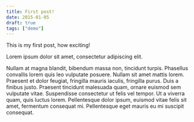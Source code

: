 ```yaml
---
title: First post!
date: 2015-01-05
draft: true
tags: ["demo"]
---
```


This is my first post, how exciting!

Lorem ipsum dolor sit amet, consectetur adipiscing elit.

<!--more-->

Nullam at magna blandit, bibendum massa non, tincidunt turpis. Phasellus convallis lorem quis leo vulputate posuere. Nullam sit amet mattis lorem. Praesent et dolor feugiat, fringilla mauris iaculis, fringilla purus. Duis a finibus justo. Praesent tincidunt malesuada quam, ornare euismod sem vulputate vitae. Suspendisse consectetur ut felis vel tempor. Ut a viverra quam, quis luctus lorem. Pellentesque dolor ipsum, euismod vitae felis sit amet, fermentum consequat mi. Pellentesque eget mauris eu mi suscipit consequat.